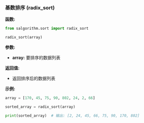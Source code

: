 ### 基数排序 (radix_sort)

**函数:**

```python
from salgorithm.sort import radix_sort

radix_sort(array)
```

**参数:**

* **array:** 要排序的数据列表

**返回值:**

* 返回排序后的数据列表

**示例:**

```python
array = [170, 45, 75, 90, 802, 24, 2, 66]

sorted_array = radix_sort(array)

print(sorted_array)  # 输出: [2, 24, 45, 66, 75, 90, 170, 802]
```